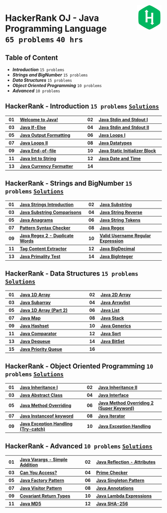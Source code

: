 <picture><img align="right" width="80" src="/logos/hackerrank.png"></img></picture>

# HackerRank OJ - Java Programming Language <br> `65 problems` `40 hrs`

## Table of Content

- ***Introduction***                `15 problems`
- ***Strings and BigNumber***       `15 problems`
- ***Data Structures***             `15 problems`
- ***Object Oriented Programming*** `10 problems`
- ***Advanced***                    `10 problems`

## HackerRank - Introduction `15 problems` [`Solutions`](/level-1/hackerrank/java/solutions/introduction.md)

<table>
    <tbody>
        <tr>
<th align="center" width="50px">01</th><th align="left" width="550px"><a href="https://hackerrank.com/challenges/welcome-to-java/problem">Welcome to Java!</a></th>
<th align="center" width="50px">02</th><th align="left" width="550px"><a href="https://hackerrank.com/challenges/java-stdin-and-stdout-1/problem">Java Stdin and Stdout I</a></th>
        </tr>
        <tr>
<th align="center" width="50px">03</th><th align="left" width="550px"><a href="https://hackerrank.com/challenges/java-if-else/problem">Java If-Else</a></th>
<th align="center" width="50px">04</th><th align="left" width="550px"><a href="https://hackerrank.com/challenges/java-stdin-stdout/problem">Java Stdin and Stdout II</a></th>
        </tr>
        <tr>
<th align="center" width="50px">05</th><th align="left" width="550px"><a href="https://hackerrank.com/challenges/java-output-formatting/problem">Java Output Formatting</a></th>
<th align="center" width="50px">06</th><th align="left" width="550px"><a href="https://hackerrank.com/challenges/java-loops-i/problem">Java Loops I</a></th>
        </tr>
        <tr>
<th align="center" width="50px">07</th><th align="left" width="550px"><a href="https://hackerrank.com/challenges/java-loops/problem">Java Loops II</a></th>
<th align="center" width="50px">08</th><th align="left" width="550px"><a href="https://hackerrank.com/challenges/java-datatypes/problem">Java Datatypes</a></th>
        </tr>
        <tr>
<th align="center" width="50px">09</th><th align="left" width="550px"><a href="https://hackerrank.com/challenges/java-end-of-file/problem">Java End-of-file</a></th>
<th align="center" width="50px">10</th><th align="left" width="550px"><a href="https://hackerrank.com/challenges/java-static-initializer-block/problem">Java Static Initializer Block</a></th>
        </tr>
        <tr>
<th align="center" width="50px">11</th><th align="left" width="550px"><a href="https://hackerrank.com/challenges/java-int-to-string/problem">Java Int to String</a></th>
<th align="center" width="50px">12</th><th align="left" width="550px"><a href="https://hackerrank.com/challenges/java-date-and-time/problem">Java Date and Time</a></th>
        </tr>
        <tr>
<th align="center" width="50px">13</th><th align="left" width="550px"><a href="https://hackerrank.com/challenges/java-currency-formatter/problem">Java Currency Formatter</a></th>
<th align="center" width="50px">14</th><th align="left" width="550px"></th>
        </tr>
    </tbody>
</table>

## HackerRank - Strings and BigNumber `15 problems` [`Solutions`](/level-1/hackerrank/java/solutions/strings-bignumber.md)

<table>
    <tbody>
        <tr>
<th align="center" width="50px">01</th><th align="left" width="550px"><a href="https://hackerrank.com/challenges/java-strings-introduction/problem">Java Strings Introduction</a></th>
<th align="center" width="50px">02</th><th align="left" width="550px"><a href="https://hackerrank.com/challenges/java-substring/problem">Java Substring</a></th>
        </tr>
        <tr>
<th align="center" width="50px">03</th><th align="left" width="550px"><a href="https://hackerrank.com/challenges/java-string-compare/problem">Java Substring Comparisons</a></th>
<th align="center" width="50px">04</th><th align="left" width="550px"><a href="https://hackerrank.com/challenges/java-string-reverse/problem">Java String Reverse</a></th>
        </tr>
        <tr>
<th align="center" width="50px">05</th><th align="left" width="550px"><a href="https://hackerrank.com/challenges/java-anagrams/problem">Java Anagrams</a></th>
<th align="center" width="50px">06</th><th align="left" width="550px"><a href="https://hackerrank.com/challenges/java-string-tokens/problem">Java String Tokens</a></th>
        </tr>
        <tr>
<th align="center" width="50px">07</th><th align="left" width="550px"><a href="https://hackerrank.com/challenges/pattern-syntax-checker/problem">Pattern Syntax Checker</a></th>
<th align="center" width="50px">08</th><th align="left" width="550px"><a href="https://hackerrank.com/challenges/java-regex/problem">Java Regex</a></th>
        </tr>
        <tr>
<th align="center" width="50px">09</th><th align="left" width="550px"><a href="https://hackerrank.com/challenges/duplicate-word/problem">Java Regex 2 - Duplicate Words</a></th>
<th align="center" width="50px">10</th><th align="left" width="550px"><a href="https://hackerrank.com/challenges/valid-username-checker/problem">Valid Username Regular Expression</a></th>
        </tr>
        <tr>
<th align="center" width="50px">11</th><th align="left" width="550px"><a href="https://hackerrank.com/challenges/tag-content-extractor/problem">Tag Content Extractor</a></th>
<th align="center" width="50px">12</th><th align="left" width="550px"><a href="https://hackerrank.com/challenges/java-bigdecimal/problem">Java BigDecimal</a></th>
        </tr>
        <tr>
<th align="center" width="50px">13</th><th align="left" width="550px"><a href="https://hackerrank.com/challenges/java-primality-test/problem">Java Primality Test</a></th>
<th align="center" width="50px">14</th><th align="left" width="550px"><a href="https://hackerrank.com/challenges/java-biginteger/problem">Java BigInteger</a></th>
        </tr>
    </tbody>
</table>

## HackerRank - Data Structures `15 problems` [`Solutions`](/level-1/hackerrank/java/solutions/data-structures.md)

<table>
    <tbody>
        <tr>
<th align="center" width="50px">01</th><th align="left" width="550px"><a href="https://hackerrank.com/challenges/java-1d-array-introduction/problem">Java 1D Array</a></th>
<th align="center" width="50px">02</th><th align="left" width="550px"><a href="https://hackerrank.com/challenges/java-2d-array/problem">Java 2D Array</a></th>
        </tr>
        <tr>
<th align="center" width="50px">03</th><th align="left" width="550px"><a href="https://hackerrank.com/challenges/java-negative-subarray/problem">Java Subarray</a></th>
<th align="center" width="50px">04</th><th align="left" width="550px"><a href="https://hackerrank.com/challenges/java-arraylist/problem">Java Arraylist</a></th>
        </tr>
        <tr>
<th align="center" width="50px">05</th><th align="left" width="550px"><a href="https://hackerrank.com/challenges/java-1d-array/problem">Java 1D Array (Part 2)</a></th>
<th align="center" width="50px">06</th><th align="left" width="550px"><a href="https://hackerrank.com/challenges/java-list/problem">Java List</a></th>
        </tr>
        <tr>
<th align="center" width="50px">07</th><th align="left" width="550px"><a href="https://hackerrank.com/challenges/phone-book/problem">Java Map</a></th>
<th align="center" width="50px">08</th><th align="left" width="550px"><a href="https://hackerrank.com/challenges/java-stack/problem">Java Stack</a></th>
        </tr>
        <tr>
<th align="center" width="50px">09</th><th align="left" width="550px"><a href="https://hackerrank.com/challenges/java-hashset/problem">Java Hashset</a></th>
<th align="center" width="50px">10</th><th align="left" width="550px"><a href="https://hackerrank.com/challenges/java-generics/problem">Java Generics</a></th>
        </tr>
        <tr>
<th align="center" width="50px">11</th><th align="left" width="550px"><a href="https://hackerrank.com/challenges/java-comparator/problem">Java Comparator</a></th>
<th align="center" width="50px">12</th><th align="left" width="550px"><a href="https://hackerrank.com/challenges/java-sort/problem">Java Sort</a></th>
        </tr>
        <tr>
<th align="center" width="50px">13</th><th align="left" width="550px"><a href="https://hackerrank.com/challenges/java-dequeue/problem">Java Dequeue</a></th>
<th align="center" width="50px">14</th><th align="left" width="550px"><a href="https://hackerrank.com/challenges/java-bitset/problem">Java BitSet</a></th>
        </tr>
        <tr>
<th align="center" width="50px">15</th><th align="left" width="550px"><a href="https://hackerrank.com/challenges/java-priority-queue/problem">Java Priority Queue</a></th>
<th align="center" width="50px">16</th><th align="left" width="550px"></th>
        </tr>
    </tbody>
</table>

## HackerRank - Object Oriented Programming `10 problems` [`Solutions`](/level-1/hackerrank/java/solutions/object-oriented-programming.md)

<table>
    <tbody>
        <tr>
<th align="center" width="50px">01</th><th align="left" width="550px"><a href="https://hackerrank.com/challenges/java-inheritance-1/problem">Java Inheritance I</a></th>
<th align="center" width="50px">02</th><th align="left" width="550px"><a href="https://hackerrank.com/challenges/java-inheritance-2/problem">Java Inheritance II</a></th>
        </tr>
        <tr>
<th align="center" width="50px">03</th><th align="left" width="550px"><a href="https://hackerrank.com/challenges/java-abstract-class/problem">Java Abstract Class</a></th>
<th align="center" width="50px">04</th><th align="left" width="550px"><a href="https://hackerrank.com/challenges/java-interface/problem">Java Interface</a></th>
        </tr>
        <tr>
<th align="center" width="50px">05</th><th align="left" width="550px"><a href="https://hackerrank.com/challenges/java-method-overriding/problem">Java Method Overriding</a></th>
<th align="center" width="50px">06</th><th align="left" width="550px"><a href="https://hackerrank.com/challenges/java-method-overriding-2-super-keyword/problem">Java Method Overriding 2 (Super Keyword)</a></th>
        </tr>
        <tr>
<th align="center" width="50px">07</th><th align="left" width="550px"><a href="https://hackerrank.com/challenges/java-instanceof-keyword/problem">Java Instanceof keyword</a></th>
<th align="center" width="50px">08</th><th align="left" width="550px"><a href="https://hackerrank.com/challenges/java-iterator/problem">Java Iterator</a></th>
        </tr>
        <tr>
<th align="center" width="50px">09</th><th align="left" width="550px"><a href="https://hackerrank.com/challenges/java-exception-handling-try-catch/problem">Java Exception Handling (Try-catch)</a></th>
<th align="center" width="50px">10</th><th align="left" width="550px"><a href="https://hackerrank.com/challenges/java-exception-handling/problem">Java Exception Handling</a></th>
        </tr>
    </tbody>
</table>

## HackerRank - Advanced `10 problems` [`Solutions`](/level-1/hackerrank/java/solutions/advanced.md)

<table>
    <tbody>
        <tr>
<th align="center" width="50px">01</th><th align="left" width="550px"><a href="https://hackerrank.com/challenges/simple-addition-varargs/problem">Java Varargs - Simple Addition</a></th>
<th align="center" width="50px">02</th><th align="left" width="550px"><a href="https://hackerrank.com/challenges/java-reflection-attributes/problem">Java Reflection - Attributes</a></th>
        </tr>
        <tr>
<th align="center" width="50px">03</th><th align="left" width="550px"><a href="https://hackerrank.com/challenges/can-you-access/problem">Can You Access?</a></th>
<th align="center" width="50px">04</th><th align="left" width="550px"><a href="https://hackerrank.com/challenges/prime-checker/problem">Prime Checker</a></th>
        </tr>
        <tr>
<th align="center" width="50px">05</th><th align="left" width="550px"><a href="https://hackerrank.com/challenges/java-factory/problem">Java Factory Pattern</a></th>
<th align="center" width="50px">06</th><th align="left" width="550px"><a href="https://hackerrank.com/challenges/java-singleton/problem">Java Singleton Pattern</a></th>
        </tr>
        <tr>
<th align="center" width="50px">07</th><th align="left" width="550px"><a href="https://hackerrank.com/challenges/java-vistor-pattern/problem">Java Visitor Pattern</a></th>
<th align="center" width="50px">08</th><th align="left" width="550px"><a href="https://hackerrank.com/challenges/java-annotations/problem">Java Annotations</a></th>
        </tr>
        <tr>
<th align="center" width="50px">09</th><th align="left" width="550px"><a href="https://hackerrank.com/challenges/java-covariance/problem">Covariant Return Types</a></th>
<th align="center" width="50px">10</th><th align="left" width="550px"><a href="https://hackerrank.com/challenges/java-lambda-expressions/problem">Java Lambda Expressions</a></th>
        </tr>
        <tr>
<th align="center" width="50px">11</th><th align="left" width="550px"><a href="https://hackerrank.com/challenges/java-md5/problem">Java MD5</a></th>
<th align="center" width="50px">12</th><th align="left" width="550px"><a href="https://hackerrank.com/challenges/sha-256/problem">Java SHA-256</a></th>
        </tr>
    </tbody>
</table>
